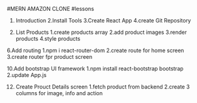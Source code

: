 #MERN AMAZON CLONE
#lessons

1. Introduction
   2.Install Tools
   3.Create React App
   4.create Git Repository

2. List Products
   1.create products array
   2.add product images
   3.render products
   4.style products

6.Add routing
1.npm i react-router-dom
2.create route for home screen
3.create router fpr product screen

10.Add bootstrap UI framework
1.npm install react-bootstrap bootstrap
2.update App.js

12. Create Prouct Details screen
    1.fetch product from backend
    2.create 3 columns for image, info and action
